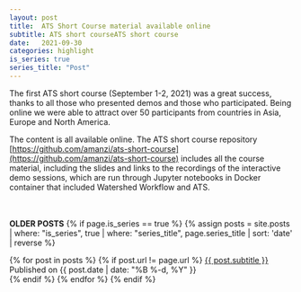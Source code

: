 ```yaml
---
layout: post
title:  ATS Short Course material available online
subtitle: ATS short courseATS short course
date:   2021-09-30
categories: highlight
is_series: true
series_title: "Post"
---
```


The first ATS short course (September 1-2, 2021) was a great success, thanks to all those who presented demos and those who
participated.  Being online we were able to attract over 50 participants from countries in Asia, Europe and North America.

The content is all available online.  The ATS short course repository
[https://github.com/amanzi/ats-short-course](https://github.com/amanzi/ats-short-course)
includes all the course material, including the slides and links to the recordings of the interactive demo sessions, which are run through Jupyter notebooks in Docker container that included Watershed Workflow and ATS.

<br><br> **OLDER POSTS**
{% if page.is_series == true %}
{% assign posts = site.posts | where: "is_series", true | where: "series_title", page.series_title | sort: 'date' | reverse %}

{% for post in posts %}
        {% if post.url != page.url %}
 		<a href="{{ post.url | prepend: site.baseurl }}">{{ post.subtitle }}</a> Published on <time datetime="{{ post.date | date_to_xmlschema }}">{{ post.date | date: "%B %-d, %Y" }}</time><br>
        {% endif %}
{% endfor %}
{% endif %}